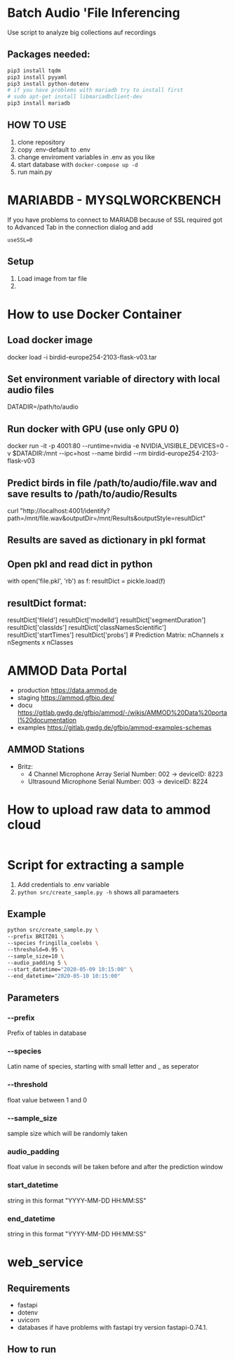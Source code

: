 # Batch Audio 'File Inferencing

Use script to analyze big collections auf recordings

## Packages needed:

```bash
pip3 install tqdm
pip3 install pyyaml
pip3 install python-dotenv
# if you have problems with mariadb try to install first
# sudo apt-get install libmariadbclient-dev
pip3 install mariadb

```

## HOW TO USE

1. clone repository
2. copy .env-default to .env
3. change enviroment variables in .env as you like
4. start database with `docker-compose up -d`
5. run main.py

# MARIABDB - MYSQLWORCKBENCH

If you have problems to connect to MARIADB because of SSL required
got to Advanced Tab in the connection dialog and add

```
useSSL=0
```

## Setup

1. Load image from tar file
2.

# How to use Docker Container

## Load docker image

docker load -i birdid-europe254-2103-flask-v03.tar

## Set environment variable of directory with local audio files

DATADIR=/path/to/audio

## Run docker with GPU (use only GPU 0)

docker run -it -p 4001:80 --runtime=nvidia -e NVIDIA_VISIBLE_DEVICES=0 -v $DATADIR:/mnt --ipc=host --name birdid --rm birdid-europe254-2103-flask-v03

## Predict birds in file /path/to/audio/file.wav and save results to /path/to/audio/Results

curl "http://localhost:4001/identify?path=/mnt/file.wav&outputDir=/mnt/Results&outputStyle=resultDict"

## Results are saved as dictionary in pkl format

## Open pkl and read dict in python

with open('file.pkl', 'rb') as f:
resultDict = pickle.load(f)

## resultDict format:

resultDict['fileId']
resultDict['modelId']
resultDict['segmentDuration']
resultDict['classIds']
resultDict['classNamesScientific']
resultDict['startTimes']
resultDict['probs'] # Prediction Matrix: nChannels x nSegments x nClasses

# AMMOD Data Portal

-  production https://data.ammod.de
-  staging https://ammod.gfbio.dev/
-  docu https://gitlab.gwdg.de/gfbio/ammod/-/wikis/AMMOD%20Data%20portal%20documentation
-  examples https://gitlab.gwdg.de/gfbio/ammod-examples-schemas

## AMMOD Stations

-  Britz:
   -  4 Channel Microphone Array Serial Number: 002 -> deviceID: 8223
   -  Ultrasound Microphone Serial Number: 003 -> deviceID: 8224

# How to upload raw data to ammod cloud

```bash

```

# Script for extracting a sample

1. Add credentials to .env variable
2. `python src/create_sample.py -h` shows all paramaeters

## Example

```bash
python src/create_sample.py \
--prefix BRITZ01 \
--species fringilla_coelebs \
--threshold=0.95 \
--sample_size=10 \
--audio_padding 5 \
--start_datetime="2020-05-09 10:15:00" \
--end_datetime="2020-05-10 10:15:00"
```

## Parameters

### --prefix

Prefix of tables in database

### --species

Latin name of species, starting with small letter and \_ as seperator

### --threshold

float value between 1 and 0

### --sample_size

sample size which will be randomly taken

### audio_padding

float value in seconds will be taken before and after the prediction window

### start_datetime

string in this format "YYYY-MM-DD HH:MM:SS"

### end_datetime

string in this format "YYYY-MM-DD HH:MM:SS"

# web_service

## Requirements

-  fastapi
-  dotenv
-  uvicorn
-  databases
   if have problems with fastapi try version fastapi-0.74.1.

## How to run
